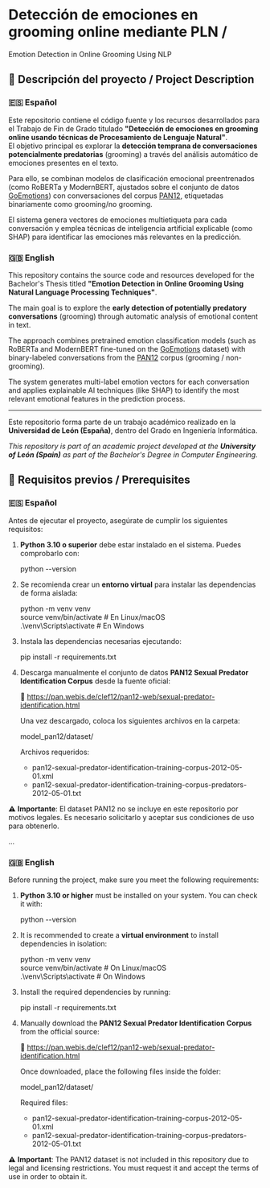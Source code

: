 # Detección de emociones en grooming online mediante PLN /  
Emotion Detection in Online Grooming Using NLP

## 📘 Descripción del proyecto / Project Description

### 🇪🇸 Español

Este repositorio contiene el código fuente y los recursos desarrollados para el Trabajo de Fin de Grado titulado **"Detección de emociones en grooming online usando técnicas de Procesamiento de Lenguaje Natural"**.  
El objetivo principal es explorar la **detección temprana de conversaciones potencialmente predatorias** (grooming) a través del análisis automático de emociones presentes en el texto.

Para ello, se combinan modelos de clasificación emocional preentrenados (como RoBERTa y ModernBERT, ajustados sobre el conjunto de datos [GoEmotions](https://aclanthology.org/2020.acl-main.372)) con conversaciones del corpus [PAN12](https://pan.webis.de/clef12/pan12-web/sexual-predator-identification.html), etiquetadas binariamente como grooming/no grooming.

El sistema genera vectores de emociones multietiqueta para cada conversación y emplea técnicas de inteligencia artificial explicable (como SHAP) para identificar las emociones más relevantes en la predicción.

### 🇬🇧 English

This repository contains the source code and resources developed for the Bachelor's Thesis titled **"Emotion Detection in Online Grooming Using Natural Language Processing Techniques"**.

The main goal is to explore the **early detection of potentially predatory conversations** (grooming) through automatic analysis of emotional content in text.

The approach combines pretrained emotion classification models (such as RoBERTa and ModernBERT fine-tuned on the [GoEmotions](https://aclanthology.org/2020.acl-main.372) dataset) with binary-labeled conversations from the [PAN12](https://pan.webis.de/clef12/pan12-web/sexual-predator-identification.html) corpus (grooming / non-grooming).

The system generates multi-label emotion vectors for each conversation and applies explainable AI techniques (like SHAP) to identify the most relevant emotional features in the prediction process.

---

Este repositorio forma parte de un trabajo académico realizado en la **Universidad de León (España)**, dentro del Grado en Ingeniería Informática.

_This repository is part of an academic project developed at the **University of León (Spain)** as part of the Bachelor's Degree in Computer Engineering._

## 📂 Requisitos previos / Prerequisites

### 🇪🇸 Español

Antes de ejecutar el proyecto, asegúrate de cumplir los siguientes requisitos:

1. **Python 3.10 o superior** debe estar instalado en el sistema. Puedes comprobarlo con:

   python --version

2. Se recomienda crear un **entorno virtual** para instalar las dependencias de forma aislada:

   python -m venv venv  
   source venv/bin/activate   # En Linux/macOS  
   .\venv\Scripts\activate     # En Windows

3. Instala las dependencias necesarias ejecutando:

   pip install -r requirements.txt

4. Descarga manualmente el conjunto de datos **PAN12 Sexual Predator Identification Corpus** desde la fuente oficial:

   🔗 https://pan.webis.de/clef12/pan12-web/sexual-predator-identification.html

   Una vez descargado, coloca los siguientes archivos en la carpeta:

   model_pan12/dataset/

   Archivos requeridos:

   - pan12-sexual-predator-identification-training-corpus-2012-05-01.xml  
   - pan12-sexual-predator-identification-training-corpus-predators-2012-05-01.txt

⚠️ **Importante**: El dataset PAN12 no se incluye en este repositorio por motivos legales. Es necesario solicitarlo y aceptar sus condiciones de uso para obtenerlo.

...

### 🇬🇧 English

Before running the project, make sure you meet the following requirements:

1. **Python 3.10 or higher** must be installed on your system. You can check it with:

   python --version

2. It is recommended to create a **virtual environment** to install dependencies in isolation:

   python -m venv venv  
   source venv/bin/activate   # On Linux/macOS  
   .\venv\Scripts\activate     # On Windows

3. Install the required dependencies by running:

   pip install -r requirements.txt

4. Manually download the **PAN12 Sexual Predator Identification Corpus** from the official source:

   🔗 https://pan.webis.de/clef12/pan12-web/sexual-predator-identification.html

   Once downloaded, place the following files inside the folder:

   model_pan12/dataset/

   Required files:

   - pan12-sexual-predator-identification-training-corpus-2012-05-01.xml  
   - pan12-sexual-predator-identification-training-corpus-predators-2012-05-01.txt

⚠️ **Important**: The PAN12 dataset is not included in this repository due to legal and licensing restrictions. You must request it and accept the terms of use in order to obtain it.

